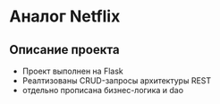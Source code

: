 # Аналог Netflix

## Описание проекта
- Проект выполнен на Flask
- Реалтизованы CRUD-запросы архитектуры REST
- отдельно прописана бизнес-логика и dao
  
